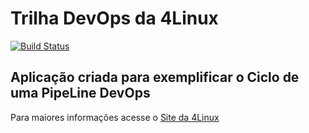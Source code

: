 # Trilha DevOps da 4Linux

<!-- Altere a Flag abaixo com sua URL do Travis -->
[![Build Status](https://travis-ci.org/adriano-atanes/DevOpsLab-HelloWorld.svg?branch=master)](https://travis-ci.org/adriano-atanes/DevOpsLab-HelloWorld)

## Aplicação criada para exemplificar o Ciclo de uma PipeLine DevOps


Para maiores informações acesse o [Site da 4Linux](https://www.4linux.com.br/cursos/devops)
